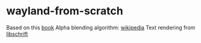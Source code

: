 # wayland-from-scratch
Based on this [book](https://wayland-book.com)
Alpha blending algorithm: [wikipedia](https://en.wikipedia.org/wiki/Alpha_compositing)
Text rendering from [libschrift](https://github.com/tomolt/libschrift)
